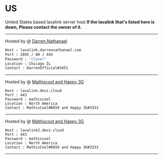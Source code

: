 # US
United States based lavalink server host
**If the lavalink that's listed here is down, Please contact the owner of it.**

---
Hosted by @ [Darren Nathanael](https://darrennathanael.com)
```bash
Host : lavalink.darrennathanael.com
Port : 2095 / 80 / 443
Password : "clover"
Location : Chicago IL
Contact : DarrenOfficial#3451
```
---
Hosted by @ [Mathiscool and Happy 3G](https://discord.io/botsuniversity)
```
Host : lavalink.devz.cloud
Port : 443
Password : mathiscool
Location : North America
Contact : MathisCool#8659 and Happy 3G#3333
```
---
Hosted by @ [Mathiscool and Happy 3G](https://discord.io/botsuniversity)
```
Host : lavalink2.devz.cloud
Port : 443
Password : mathiscool
Location : North America
Contact : MathisCool#8659 and Happy 3G#3333
```
---
